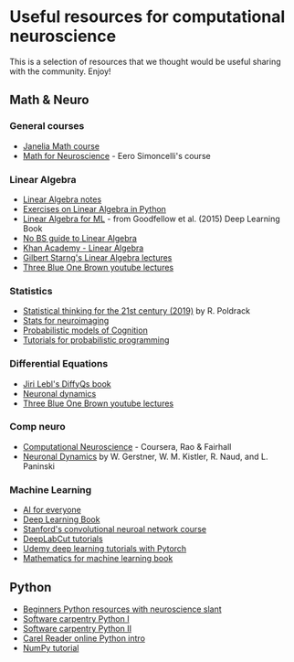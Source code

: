 # Useful resources for computational neuroscience
This is a selection of resources that we thought would be useful sharing with the community. Enjoy!

## Math & Neuro
### General courses
* [Janelia Math course](https://github.com/JaneliaMLCourse/MathClub/blob/master/README.md)
* [Math for Neuroscience](https://www.cns.nyu.edu/~eero/math-tools/) - Eero Simoncelli's course

### Linear Algebra
* [Linear Algebra notes](https://python-intro.quantecon.org/linear_algebra.html)
* [Exercises on Linear Algebra in Python](https://www.w3resource.com/python-exercises/numpy/linear-algebra/index.php)
* [Linear Algebra for ML](https://www.deeplearningbook.org/contents/linear_algebra.html) - from Goodfellow et al. (2015) Deep Learning Book
* [No BS guide to Linear Algebra](http://minireference.com/static/tutorials/linear_algebra_in_4_pages.pdf)
* [Khan Academy - Linear Algebra](https://www.khanacademy.org/math/linear-algebra)
* [Gilbert Starng's Linear Algebra lectures](https://ocw.mit.edu/courses/mathematics/18-06-linear-algebra-spring-2010/video-lectures/)
* [Three Blue One Brown youtube lectures](https://www.youtube.com/playlist?list=PLZHQObOWTQDPD3MizzM2xVFitgF8hE_ab)

### Statistics
* [Statistical thinking for the 21st century (2019)](https://statsthinking21.github.io/statsthinking21-core-site/) by R. Poldrack
* [Stats for neuroimaging](https://learn-neuroimaging.github.io/tutorials-and-resources/statistics/)
* [Probabilistic models of Cognition](https://probmods.org/)
* [Tutorials for probabilistic programming](https://docs.pymc.io/nb_examples/index.html)

### Differential Equations
* [Jiri Lebl's DiffyQs book](https://www.jirka.org/diffyqs/)
* [Neuronal dynamics](https://neuronaldynamics-exercises.readthedocs.io/en/latest/)
* [Three Blue One Brown youtube lectures](https://www.youtube.com/playlist?list=PLZHQObOWTQDNPOjrT6KVlfJuKtYTftqH6)

### Comp neuro
* [Computational Neuroscience](https://www.coursera.org/learn/computational-neuroscience) - Coursera, Rao & Fairhall
* [Neuronal Dynamics](https://neuronaldynamics.epfl.ch/) by W. Gerstner, W. M. Kistler, R. Naud, and L. Paninski

### Machine Learning
* [AI for everyone](https://www.coursera.org/learn/ai-for-everyone)
* [Deep Learning Book](http://www.deeplearningbook.org/)
* [Stanford's convolutional neuroal network course](http://cs231n.stanford.edu/2019/syllabus.html)
* [DeepLabCut tutorials](https://github.com/AlexEMG/DeepLabCut/blob/master/examples/README.md)
* [Udemy deep learning tutorials with Pytorch](https://github.com/udacity/deep-learning-v2-pytorch)
* [Mathematics for machine learning book](https://mml-book.github.io/book/mml-book.pdf)

## Python
* [Beginners Python resources with neuroscience slant](https://twitter.com/roxana_zeraati/status/1252021563744030720)
* [Software carpentry Python I](https://swcarpentry.github.io/python-novice-inflammation/)
* [Software carpentry Python II](http://swcarpentry.github.io/python-novice-gapminder/)
* [Carel Reader online Python intro](https://compedu.stanford.edu/karel-reader/docs/python/en/intro.html)
* [NumPy tutorial](https://cs231n.github.io/python-numpy-tutorial/)